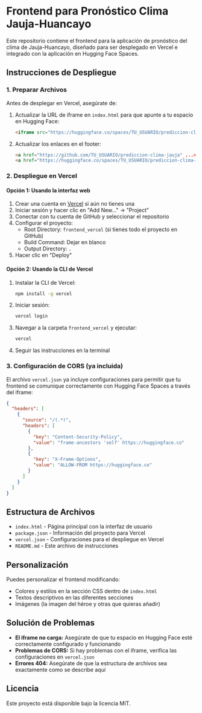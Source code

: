# Frontend para Pronóstico Clima Jauja-Huancayo

Este repositorio contiene el frontend para la aplicación de pronóstico del clima de Jauja-Huancayo, diseñado para ser desplegado en Vercel e integrado con la aplicación en Hugging Face Spaces.

## Instrucciones de Despliegue

### 1. Preparar Archivos

Antes de desplegar en Vercel, asegúrate de:

1. Actualizar la URL de iframe en `index.html` para que apunte a tu espacio en Hugging Face:
   ```html
   <iframe src="https://huggingface.co/spaces/TU_USUARIO/prediccion-clima-jauja" ...>
   ```

2. Actualizar los enlaces en el footer:
   ```html
   <a href="https://github.com/TU_USUARIO/prediccion-clima-jauja" ...>
   <a href="https://huggingface.co/spaces/TU_USUARIO/prediccion-clima-jauja" ...>
   ```

### 2. Despliegue en Vercel

#### Opción 1: Usando la interfaz web

1. Crear una cuenta en [Vercel](https://vercel.com) si aún no tienes una
2. Iniciar sesión y hacer clic en "Add New..." → "Project"
3. Conectar con tu cuenta de GitHub y seleccionar el repositorio
4. Configurar el proyecto:
   - Root Directory: `frontend_vercel` (si tienes todo el proyecto en GitHub)
   - Build Command: Dejar en blanco
   - Output Directory: `.`
5. Hacer clic en "Deploy"

#### Opción 2: Usando la CLI de Vercel

1. Instalar la CLI de Vercel:
   ```bash
   npm install -g vercel
   ```

2. Iniciar sesión:
   ```bash
   vercel login
   ```

3. Navegar a la carpeta `frontend_vercel` y ejecutar:
   ```bash
   vercel
   ```

4. Seguir las instrucciones en la terminal

### 3. Configuración de CORS (ya incluida)

El archivo `vercel.json` ya incluye configuraciones para permitir que tu frontend se comunique correctamente con Hugging Face Spaces a través del iframe:

```json
{
  "headers": [
    {
      "source": "/(.*)",
      "headers": [
        {
          "key": "Content-Security-Policy",
          "value": "frame-ancestors 'self' https://huggingface.co"
        },
        {
          "key": "X-Frame-Options",
          "value": "ALLOW-FROM https://huggingface.co"
        }
      ]
    }
  ]
}
```

## Estructura de Archivos

- `index.html` - Página principal con la interfaz de usuario
- `package.json` - Información del proyecto para Vercel
- `vercel.json` - Configuraciones para el despliegue en Vercel
- `README.md` - Este archivo de instrucciones

## Personalización

Puedes personalizar el frontend modificando:

- Colores y estilos en la sección CSS dentro de `index.html`
- Textos descriptivos en las diferentes secciones
- Imágenes (la imagen del héroe y otras que quieras añadir)

## Solución de Problemas

- **El iframe no carga:** Asegúrate de que tu espacio en Hugging Face esté correctamente configurado y funcionando
- **Problemas de CORS:** Si hay problemas con el iframe, verifica las configuraciones en `vercel.json`
- **Errores 404:** Asegúrate de que la estructura de archivos sea exactamente como se describe aquí

## Licencia

Este proyecto está disponible bajo la licencia MIT. 